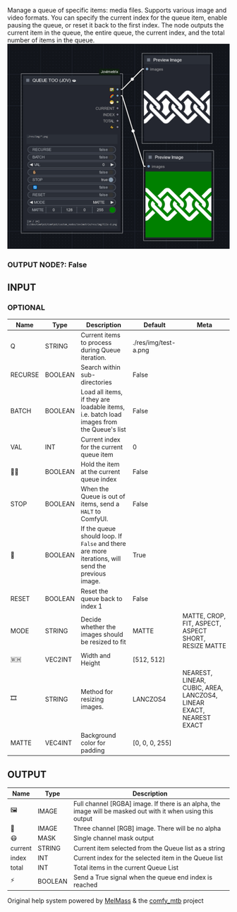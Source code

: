   
Manage a queue of specific items: media files. Supports various image and video formats. You can specify the current index for the queue item, enable pausing the queue, or reset it back to the first index. The node outputs the current item in the queue, the entire queue, the current index, and the total number of items in the queue.  
![QUEUE TOO](https://raw.githubusercontent.com/Amorano/Jovimetrix-examples/master/node/QUEUE%20TOO/QUEUE%20TOO.png)
### OUTPUT NODE?: False
INPUT
-----
### OPTIONAL
| Name | Type | Description | Default | Meta |
| --- | --- | --- | --- | --- |
| Q | STRING | Current items to process during Queue iteration. | ./res/img/test-a.png |  |
| RECURSE | BOOLEAN | Search within sub-directories | False |  |
| BATCH | BOOLEAN | Load all items, if they are loadable items, i.e. batch load images from the Queue's list | False |  |
| VAL | INT | Current index for the current queue item | 0 |  |
| ✋🏽 | BOOLEAN | Hold the item at the current queue index | False |  |
| STOP | BOOLEAN | When the Queue is out of items, send a `HALT` to ComfyUI. | False |  |
| 🔄 | BOOLEAN | If the queue should loop. If `False` and there are more iterations, will send the previous image. | True |  |
| RESET | BOOLEAN | Reset the queue back to index 1 | False |  |
| MODE | STRING | Decide whether the images should be resized to fit | MATTE | MATTE, CROP, FIT, ASPECT, ASPECT SHORT, RESIZE MATTE |
| 🇼🇭 | VEC2INT | Width and Height | [512, 512] |  |
| 🎞️ | STRING | Method for resizing images. | LANCZOS4 | NEAREST, LINEAR, CUBIC, AREA, LANCZOS4, LINEAR EXACT, NEAREST EXACT |
| MATTE | VEC4INT | Background color for padding | [0, 0, 0, 255] |  |
OUTPUT
------
| Name | Type | Description |
| --- | --- | --- |
| 🖼️ | IMAGE | Full channel [RGBA] image. If there is an alpha, the image will be masked out with it when using this output |
| 🌈 | IMAGE | Three channel [RGB] image. There will be no alpha |
| 😷 | MASK | Single channel mask output |
| current | STRING | Current item selected from the Queue list as a string |
| index | INT | Current index for the selected item in the Queue list |
| total | INT | Total items in the current Queue List |
| ⚡ | BOOLEAN | Send a True signal when the queue end index is reached |
Original help system powered by [MelMass](https://github.com/melMass) & the [comfy\_mtb](https://github.com/melMass/comfy_mtb) project